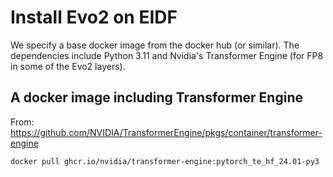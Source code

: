 # Install Evo2 on EIDF

We specify a base docker image from the docker hub (or similar). The dependencies include Python 3.11 and Nvidia's Transformer Engine (for FP8 in some of the Evo2 layers).

## A docker image including Transformer Engine

From: https://github.com/NVIDIA/TransformerEngine/pkgs/container/transformer-engine

```
docker pull ghcr.io/nvidia/transformer-engine:pytorch_te_hf_24.01-py3
```
